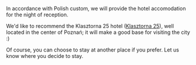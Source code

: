 In accordance with Polish custom, we will provide the hotel accomodation for the night of reception. 

We'd like to recommend the Klasztorna 25 hotel ([Klasztorna 25](http://www.klasztorna25.pl/)), well located in the center of Poznań; it will make a good base for visiting the city :)

Of course, you can choose to stay at another place if you prefer. Let us know where you decide to stay.
